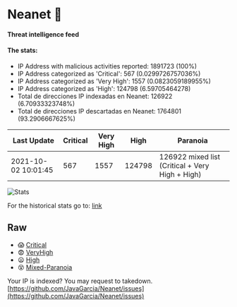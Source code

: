 # Neanet :hocho:
#### Threat intelligence feed
#### The stats:

- IP Address with malicious activities reported: 1891723 (100%)
- IP Address categorized as 'Critical':  567 (0.0299726757036%)
- IP Address categorized as 'Very High':  1557 (0.0823059189955%)
- IP Address categorized as 'High':  124798 (6.59705464278)
- Total de direcciones IP indexadas en Neanet:  126922 (6.70933323748%)
- Total de direcciones IP descartadas en Neanet:  1764801 (93.2906667625%)

| Last Update | Critical | Very High | High | Paranoia |
| --- | --- | --- | --- | --- |
| 2021-10-02 10:01:45 | 567 | 1557 | 124798 | 126922 mixed list (Critical + Very High + High)|

![Stats](https://docs.google.com/spreadsheets/d/e/2PACX-1vSnaNMIXVabIpDJjufMlzH7poXnshF3mgd8Is1g9ytUEzVsP5my4Trn8f-xkoLLQ38xpL3HtmUexLo6/pubchart?oid=501124687&format=image)

For the historical stats go to: [link](/stats.csv)
## Raw
- :scream: [Critical](https://raw.githubusercontent.com/JavaGarcia/Neanet/master/blacklists/neanet_critical.txt)
- :fearful: [VeryHigh](https://raw.githubusercontent.com/JavaGarcia/Neanet/master/blacklists/neanet_veryHigh.txtt)
- :frowning: [High](https://raw.githubusercontent.com/JavaGarcia/Neanet/master/blacklists/neanet_high.txt)
- :dizzy_face: [Mixed-Paranoia](https://raw.githubusercontent.com/JavaGarcia/Neanet/master/blacklists/neanet_all.txt)


Your IP is indexed? You may request to takedown. [https://github.com/JavaGarcia/Neanet/issues](https://github.com/JavaGarcia/Neanet/issues)
























































































































































































































































































































































































































































































































































































































































































































































































































































































































































































































































































































































































































































































































































































































































































































































































































































































































































































































































































































































































































































































































































































































































































































































































































































































































































































































































































































































































































































































































































































































































































































































































































































































































































































































































































































































































































































































































































































































































































































































































































































































































































































































































































































































































































































































































































































































































































































































































































































































































































































































































































































































































































































































































































































































































































































































































































































































































































































































































































































































































































































































































































































































































































































































































































































































































































































































































































































































































































































































































































































































































































































































































































































































































































































































































































































































































































































































































































































































































































































































































































































































































































































































































































































































































































































































































































































































































































































































































































































































































































































































































































































































































































































































































































































